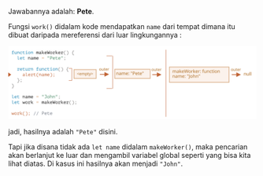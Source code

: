 Jawabannya adalah: **Pete**.

Fungsi `work()` didalam kode mendapatkan `name` dari tempat dimana itu dibuat daripada mereferensi dari luar lingkungannya :

![](lexenv-nested-work.svg)

jadi, hasilnya adalah `"Pete"` disini.

Tapi jika disana tidak ada `let name` didalam `makeWorker()`, maka pencarian akan berlanjut ke luar dan mengambil variabel global seperti yang bisa kita lihat diatas. Di kasus ini hasilnya akan menjadi `"John"`.